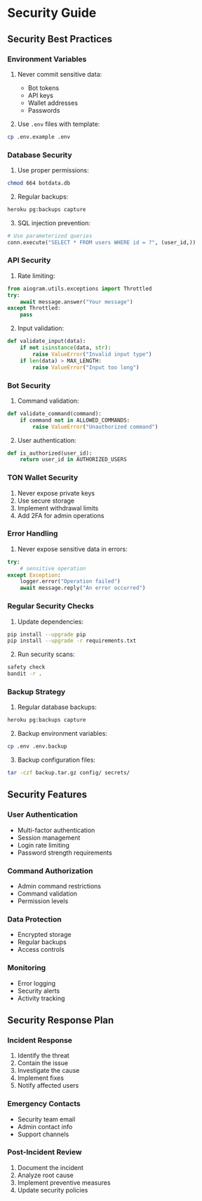 # Security Guide

## Security Best Practices

### Environment Variables
1. Never commit sensitive data:
   - Bot tokens
   - API keys
   - Wallet addresses
   - Passwords

2. Use `.env` files with template:
```bash
cp .env.example .env
```

### Database Security
1. Use proper permissions:
```bash
chmod 664 botdata.db
```

2. Regular backups:
```bash
heroku pg:backups capture
```

3. SQL injection prevention:
```python
# Use parameterized queries
conn.execute("SELECT * FROM users WHERE id = ?", (user_id,))
```

### API Security
1. Rate limiting:
```python
from aiogram.utils.exceptions import Throttled
try:
    await message.answer("Your message")
except Throttled:
    pass
```

2. Input validation:
```python
def validate_input(data):
    if not isinstance(data, str):
        raise ValueError("Invalid input type")
    if len(data) > MAX_LENGTH:
        raise ValueError("Input too long")
```

### Bot Security
1. Command validation:
```python
def validate_command(command):
    if command not in ALLOWED_COMMANDS:
        raise ValueError("Unauthorized command")
```

2. User authentication:
```python
def is_authorized(user_id):
    return user_id in AUTHORIZED_USERS
```

### TON Wallet Security
1. Never expose private keys
2. Use secure storage
3. Implement withdrawal limits
4. Add 2FA for admin operations

### Error Handling
1. Never expose sensitive data in errors:
```python
try:
    # sensitive operation
except Exception:
    logger.error("Operation failed")
    await message.reply("An error occurred")
```

### Regular Security Checks
1. Update dependencies:
```bash
pip install --upgrade pip
pip install --upgrade -r requirements.txt
```

2. Run security scans:
```bash
safety check
bandit -r .
```

### Backup Strategy
1. Regular database backups:
```bash
heroku pg:backups capture
```

2. Backup environment variables:
```bash
cp .env .env.backup
```

3. Backup configuration files:
```bash
tar -czf backup.tar.gz config/ secrets/
```

## Security Features

### User Authentication
- Multi-factor authentication
- Session management
- Login rate limiting
- Password strength requirements

### Command Authorization
- Admin command restrictions
- Command validation
- Permission levels

### Data Protection
- Encrypted storage
- Regular backups
- Access controls

### Monitoring
- Error logging
- Security alerts
- Activity tracking

## Security Response Plan

### Incident Response
1. Identify the threat
2. Contain the issue
3. Investigate the cause
4. Implement fixes
5. Notify affected users

### Emergency Contacts
- Security team email
- Admin contact info
- Support channels

### Post-Incident Review
1. Document the incident
2. Analyze root cause
3. Implement preventive measures
4. Update security policies
